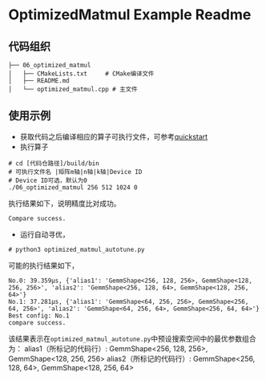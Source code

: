 # OptimizedMatmul Example Readme
## 代码组织
```
├── 06_optimized_matmul
│   ├── CMakeLists.txt     # CMake编译文件
│   ├── README.md
│   └── optimized_matmul.cpp # 主文件
```
## 使用示例
- 获取代码之后编译相应的算子可执行文件，可参考[quickstart](../../docs/quickstart.md#算子编译)
- 执行算子
```
# cd [代码仓路径]/build/bin
# 可执行文件名 |矩阵m轴|n轴|k轴|Device ID
# Device ID可选，默认为0
./06_optimized_matmul 256 512 1024 0
```
执行结果如下，说明精度比对成功。
```
Compare success.
```
- 运行自动寻优，
```
# python3 optimized_matmul_autotune.py
```
可能的执行结果如下，
```
No.0: 39.359μs, {'alias1': 'GemmShape<256, 128, 256>, GemmShape<128, 256, 256>', 'alias2': 'GemmShape<256, 128, 64>, GemmShape<128, 256, 64>'}
No.1: 37.281μs, {'alias1': 'GemmShape<64, 256, 256>, GemmShape<256, 64, 256>', 'alias2': 'GemmShape<64, 256, 64>, GemmShape<256, 64, 64>'}
Best config: No.1
compare success.
```
该结果表示在`optimized_matmul_autotune.py`中预设搜索空间中的最优参数组合为：
alias1（所标记的代码行）: GemmShape<256, 128, 256>, GemmShape<128, 256, 256>
alias2（所标记的代码行）: GemmShape<256, 128, 64>, GemmShape<128, 256, 64>